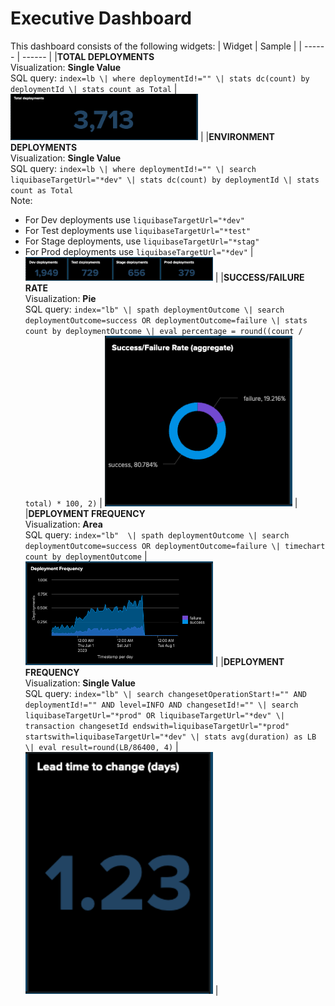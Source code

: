 # Executive Dashboard

This dashboard consists of the following widgets:
| Widget | Sample |
| ------ | ------ |
|<b>TOTAL DEPLOYMENTS</b><br>Visualization: <b>Single Value</b><br>SQL query: `index=lb \| where deploymentId!="" \| stats dc(count) by deploymentId \| stats count as Total` | <img src=img/TotalDeployments.png width="300"> |
|<b>ENVIRONMENT DEPLOYMENTS</b><br>Visualization: <b>Single Value</b><br> SQL query: `index=lb \| where deploymentId!="" \| search liquibaseTargetUrl="*dev" \| stats dc(count) by deploymentId \| stats count as Total`<br> Note: <ul><li>For Dev deployments use `liquibaseTargetUrl="*dev"` <li>For Test deployments use `liquibaseTargetUrl="*test"` <li>For Stage deployments, use `liquibaseTargetUrl="*stag"` <li>For Prod deployments use `liquibaseTargetUrl="*dev"` | <img src=img/EnvDeployments.png width="300"> |
|<b>SUCCESS/FAILURE RATE</b><br>Visualization: <b>Pie</b><br>SQL query: `index="lb" \| spath deploymentOutcome \| search deploymentOutcome=success OR deploymentOutcome=failure \| stats count by deploymentOutcome \| eval percentage = round((count / total) * 100, 2)` | <img src=img/SuccessFailure.png width="300"> |
|<b>DEPLOYMENT FREQUENCY</b><br>Visualization: <b>Area</b><br>SQL query: `index="lb"  \| spath deploymentOutcome \| search deploymentOutcome=success OR deploymentOutcome=failure \| timechart count by deploymentOutcome` | <img src=img/DeploymentFrequency.png width="300"> |
|<b>DEPLOYMENT FREQUENCY</b><br>Visualization: <b>Single Value</b><br>SQL query: `index="lb" \| search changesetOperationStart!="" AND deploymentId!="" AND level=INFO AND changesetId!="" \| search liquibaseTargetUrl="*prod" OR liquibaseTargetUrl="*dev" \| transaction changesetId endswith=liquibaseTargetUrl="*prod" startswith=liquibaseTargetUrl="*dev" \| stats avg(duration) as LB \| eval result=round(LB/86400, 4)` | <img src=img/LeadTimeToChange.png width="300"> |